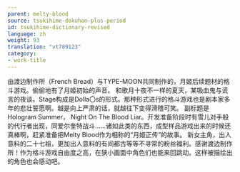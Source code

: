 ```yaml
---
parent: melty-blood
source: tsukihime-dokuhon-plus-period
id: tsukihime-dictionary-revised
language: zh
weight: 93
translation: "vt789123"
category:
- work-title
---
```


由渡边制作所（French Bread）与TYPE-MOON共同制作的，月姬后续题材的格斗游戏。偷偷地有了月姬初始的声音。
和歌月十夜不一样的夏天，某吸血鬼与谎言的夜谈。Stage构成是Dolla〇s的形式。那种形式进行的格斗游戏也是剧本家多年的悲壮誓愿啊。越是向上严肃的话，就越往下变得滑稽可笑。
副标题是Hologram Summer， Night On The Blood Liar。开发准备阶段时有雪儿对手般的代行者出现，同爱尔奎特战斗……诸如此类的东西，成型样品游戏出来的时候还真棒啊，赶紧准备把Melty Blood作为相称的“月姬正传”的故事。
新女主角，出人意料的二十七祖，更加出人意料的有间都古等等不寻常的粉丝福利。感谢渡边制作所！作为格斗游戏自由度之高，在狭小画面中角色们也能来回跳动。这样被描绘出的角色也会感动吧。
